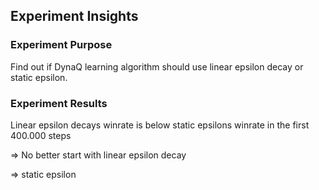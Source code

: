 
## Experiment Insights

### Experiment Purpose
Find out if DynaQ learning algorithm should use linear epsilon decay or static epsilon.

### Experiment Results
Linear epsilon decays winrate is below static epsilons winrate in the first 400.000 steps

=> No better start with linear epsilon decay

=> static epsilon